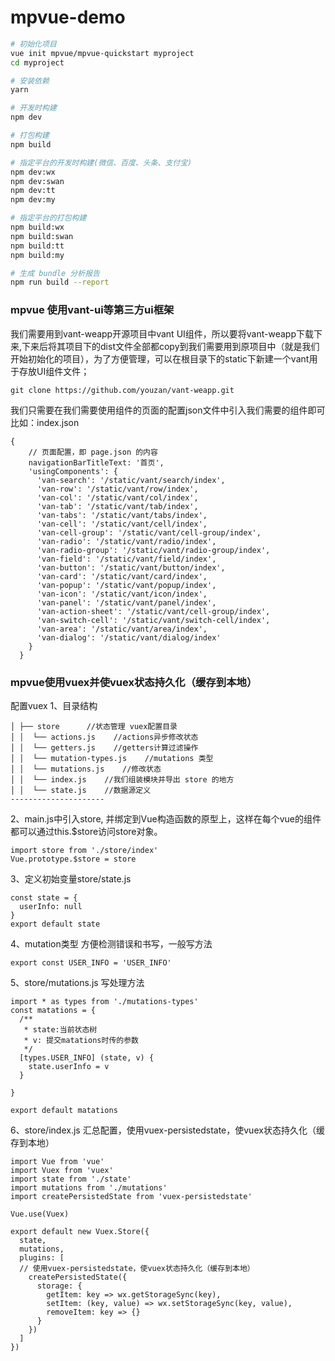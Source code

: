 # mpvue-demo

``` bash
# 初始化项目
vue init mpvue/mpvue-quickstart myproject
cd myproject

# 安装依赖
yarn

# 开发时构建
npm dev

# 打包构建
npm build

# 指定平台的开发时构建(微信、百度、头条、支付宝)
npm dev:wx
npm dev:swan
npm dev:tt
npm dev:my

# 指定平台的打包构建
npm build:wx
npm build:swan
npm build:tt
npm build:my

# 生成 bundle 分析报告
npm run build --report
```

### mpvue 使用vant-ui等第三方ui框架
我们需要用到vant-weapp开源项目中vant UI组件，所以要将vant-weapp下载下来,下来后将其项目下的dist文件全部都copy到我们需要用到原项目中（就是我们开始初始化的项目），为了方便管理，可以在根目录下的static下新建一个vant用于存放UI组件文件；
```
git clone https://github.com/youzan/vant-weapp.git
```
我们只需要在我们需要使用组件的页面的配置json文件中引入我们需要的组件即可
比如：index.json
```
{ 
    // 页面配置，即 page.json 的内容
    navigationBarTitleText: '首页',
    'usingComponents': {
      'van-search': '/static/vant/search/index',
      'van-row': '/static/vant/row/index',
      'van-col': '/static/vant/col/index',
      'van-tab': '/static/vant/tab/index',
      'van-tabs': '/static/vant/tabs/index',
      'van-cell': '/static/vant/cell/index',
      'van-cell-group': '/static/vant/cell-group/index',
      'van-radio': '/static/vant/radio/index',
      'van-radio-group': '/static/vant/radio-group/index',
      'van-field': '/static/vant/field/index',
      'van-button': '/static/vant/button/index',
      'van-card': '/static/vant/card/index',
      'van-popup': '/static/vant/popup/index',
      'van-icon': '/static/vant/icon/index',
      'van-panel': '/static/vant/panel/index',
      'van-action-sheet': '/static/vant/cell-group/index',
      'van-switch-cell': '/static/vant/switch-cell/index',
      'van-area': '/static/vant/area/index',
      'van-dialog': '/static/vant/dialog/index'
    }
  }
```
### mpvue使用vuex并使vuex状态持久化（缓存到本地）
配置vuex
1、目录结构
```
│ ├── store      //状态管理 vuex配置目录
│ │  └── actions.js    //actions异步修改状态
│ │  └── getters.js    //getters计算过滤操作
│ │  └── mutation-types.js    //mutations 类型
│ │  └── mutations.js    //修改状态
│ │  └── index.js    //我们组装模块并导出 store 的地方
│ │  └── state.js    //数据源定义
--------------------- 
```
2、main.js中引入store, 并绑定到Vue构造函数的原型上，这样在每个vue的组件都可以通过this.$store访问store对象。
```angular2html
import store from './store/index'
Vue.prototype.$store = store
```
3、定义初始变量store/state.js
```angular2html
const state = {
  userInfo: null
}
export default state
```
4、mutation类型
方便检测错误和书写，一般写方法
```angular2html
export const USER_INFO = 'USER_INFO'
```
5、store/mutations.js
写处理方法
```angular2html
import * as types from './mutations-types'
const matations = {
  /**
   * state:当前状态树
   * v: 提交matations时传的参数
   */
  [types.USER_INFO] (state, v) {
    state.userInfo = v
  }

}

export default matations
```
6、store/index.js
汇总配置，使用vuex-persistedstate，使vuex状态持久化（缓存到本地）
```angular2html
import Vue from 'vue'
import Vuex from 'vuex'
import state from './state'
import mutations from './mutations'
import createPersistedState from 'vuex-persistedstate'

Vue.use(Vuex)

export default new Vuex.Store({
  state,
  mutations,
  plugins: [
  // 使用vuex-persistedstate，使vuex状态持久化（缓存到本地）
    createPersistedState({
      storage: {
        getItem: key => wx.getStorageSync(key),
        setItem: (key, value) => wx.setStorageSync(key, value),
        removeItem: key => {}
      }
    })
  ]
})

```
